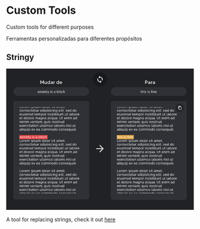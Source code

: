 # Custom Tools

Custom tools for different purposes

Ferramentas personalizadas para diferentes propósitos

## Stringy
![](https://github.com/Dssdiego/stringy/blob/master/design/main_screen.png)

A tool for replacing strings, check it out [here](https://github.com/Dssdiego/stringy)
